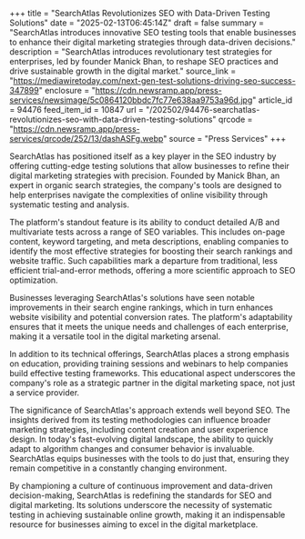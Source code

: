 +++
title = "SearchAtlas Revolutionizes SEO with Data-Driven Testing Solutions"
date = "2025-02-13T06:45:14Z"
draft = false
summary = "SearchAtlas introduces innovative SEO testing tools that enable businesses to enhance their digital marketing strategies through data-driven decisions."
description = "SearchAtlas introduces revolutionary test strategies for enterprises, led by founder Manick Bhan, to reshape SEO practices and drive sustainable growth in the digital market."
source_link = "https://mediawiretoday.com/next-gen-test-solutions-driving-seo-success-347899"
enclosure = "https://cdn.newsramp.app/press-services/newsimage/5c0864120bbdc7fc77e638aa9753a96d.jpg"
article_id = 94476
feed_item_id = 10847
url = "/202502/94476-searchatlas-revolutionizes-seo-with-data-driven-testing-solutions"
qrcode = "https://cdn.newsramp.app/press-services/qrcode/252/13/dashASFg.webp"
source = "Press Services"
+++

<p>SearchAtlas has positioned itself as a key player in the SEO industry by offering cutting-edge testing solutions that allow businesses to refine their digital marketing strategies with precision. Founded by Manick Bhan, an expert in organic search strategies, the company's tools are designed to help enterprises navigate the complexities of online visibility through systematic testing and analysis.</p><p>The platform's standout feature is its ability to conduct detailed A/B and multivariate tests across a range of SEO variables. This includes on-page content, keyword targeting, and meta descriptions, enabling companies to identify the most effective strategies for boosting their search rankings and website traffic. Such capabilities mark a departure from traditional, less efficient trial-and-error methods, offering a more scientific approach to SEO optimization.</p><p>Businesses leveraging SearchAtlas's solutions have seen notable improvements in their search engine rankings, which in turn enhances website visibility and potential conversion rates. The platform's adaptability ensures that it meets the unique needs and challenges of each enterprise, making it a versatile tool in the digital marketing arsenal.</p><p>In addition to its technical offerings, SearchAtlas places a strong emphasis on education, providing training sessions and webinars to help companies build effective testing frameworks. This educational aspect underscores the company's role as a strategic partner in the digital marketing space, not just a service provider.</p><p>The significance of SearchAtlas's approach extends well beyond SEO. The insights derived from its testing methodologies can influence broader marketing strategies, including content creation and user experience design. In today's fast-evolving digital landscape, the ability to quickly adapt to algorithm changes and consumer behavior is invaluable. SearchAtlas equips businesses with the tools to do just that, ensuring they remain competitive in a constantly changing environment.</p><p>By championing a culture of continuous improvement and data-driven decision-making, SearchAtlas is redefining the standards for SEO and digital marketing. Its solutions underscore the necessity of systematic testing in achieving sustainable online growth, making it an indispensable resource for businesses aiming to excel in the digital marketplace.</p>